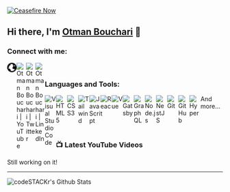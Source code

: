[![Ceasefire Now](https://badge.techforpalestine.org/ceasefire-now)](https://techforpalestine.org/learn-more)

## Hi there, I'm [Otman Bouchari][website] 👋

<!-- ## Latest course

<div align="center">
  <table border="0" cellspacing="0" cellpadding="0">
    <thead>
      <tr>
        <th>
          <strong><a href="https://realworldjamstack.dev/">realworldjamstack.dev</a></strong>
        </th>
      </tr>
    </thead>
    <tbody>
      <tr>
        <td>
          <a href="https://realworldjamstack.dev/">
            <img
              alt="Learn jamstack by building realworld apps"
              src="https://images.ctfassets.net/ka0lider8v0h/4JO8QwBbdxXt27CFhXpZiQ/da2a164875985d27126dc9fae2db5c0b/real-world-jamstack.gif"
            />
          </a>
        </td>
      </tr>
    </tbody>
  </table>
</div> -->


<!-- ## I'm a Developer, and Teacher!
- 🥳 I Just released a new course [Real world jamstack](https://realworldjamstack.dev/)
- 🌱 I’m currently learning everything JAMstack 🤣
- 👯 I’m looking to collaborate with other content creators
- ⚡ Fun fact: I love BBQ -->

### Connect with me:

[<img align="left" alt="obouchari.me" width="22px" src="https://raw.githubusercontent.com/iconic/open-iconic/master/svg/globe.svg" />][website]
[<img align="left" alt="Otman Bouchari | YouTube" width="22px" src="https://cdn.jsdelivr.net/npm/simple-icons@v3/icons/youtube.svg" />][youtube]
[<img align="left" alt="Otman Bouchari | Twitter" width="22px" src="https://cdn.jsdelivr.net/npm/simple-icons@v3/icons/twitter.svg" />][twitter]
[<img align="left" alt="Otman Bouchari | LinkedIn" width="22px" src="https://cdn.jsdelivr.net/npm/simple-icons@v3/icons/linkedin.svg" />][linkedin]


<br />

### Languages and Tools:

[<img align="left" alt="Visual Studio Code" width="26px" src="https://cdn.svgporn.com/logos/visual-studio-code.svg" />][vscode]
[<img align="left" alt="HTML5" width="26px" src="https://cdn.svgporn.com/logos/html-5.svg" />][html5]
[<img align="left" alt="CSS3" width="26px" src="https://cdn.svgporn.com/logos/css-3.svg" />][css3]
[<img align="left" alt="Tailwind" width="26px" src="https://cdn.svgporn.com/logos/tailwindcss-icon.svg" />][tailwind]
[<img align="left" alt="JavaScript" width="26px" src="https://cdn.svgporn.com/logos/javascript.svg" />][js]
[<img align="left" alt="React" width="26px" src="https://cdn.svgporn.com/logos/react.svg" />][react]
[<img align="left" alt="Vue" width="26px" src="https://cdn.svgporn.com/logos/vue.svg" />][vue]
[<img align="left" alt="Gatsby" width="26px" src="https://cdn.svgporn.com/logos/gatsby.svg" />][gatsby]
[<img align="left" alt="GraphQL" width="26px" src="https://cdn.svgporn.com/logos/graphql.svg" />][graphql]
[<img align="left" alt="Node.js" width="26px" src="https://cdn.svgporn.com/logos/nodejs-icon.svg" />][node]
[<img align="left" alt="NestJS" width="26px" src="https://cdn.svgporn.com/logos/nestjs.svg" />][nest]
[<img align="left" alt="Git" width="26px" src="https://cdn.svgporn.com/logos/git-icon.svg" />][git]
[<img align="left" alt="GitHub" width="26px" src="https://cdn.svgporn.com/logos/github-icon.svg" />][github]
[<img align="left" alt="Hyper" width="26px" src="https://cdn.svgporn.com/logos/hyper.svg" />][hyper]

And more...

<br />
<br />


### 📺 Latest YouTube Videos
<!-- YOUTUBE:START -->
Still working on it!
<!-- - [Creating  Gatsbyjs  Recipes for Tailwindcss and Contentful](https://www.youtube.com/watch?v=4mr-iqdsz-Q)
- [Live Stream - Migrate a plain React app to Gatsby](https://www.youtube.com/watch?v=uTQFVmnGB7o)
- [02 Build a social network app using the JAMstack - CRUD](https://www.youtube.com/watch?v=QQhTuESUP4A)
- [Prevent css grid items stretch](https://www.youtube.com/watch?v=DGoeAUB9VLQ)
- [01 Build a social network app using the JAMstack - Project setup and Auth](https://www.youtube.com/watch?v=L6-z15IvZ3k) -->
<!-- YOUTUBE:END -->

<!-- --- -->

<!-- ### 📕 Latest Blog Posts -->
<!-- BLOG-POST-LIST:START -->
<!-- - [Getting Started with Gatsbyjs recipes](https://khaledgarbaya.net/articles/getting-started-with-gatsbyjs-recipes)
- [Gatsby As a Replacement for Create-react-app](https://khaledgarbaya.net/articles/gatsby-as-a-replacement-for-create-react-app)
- [Tl;Dr GraphQL](https://khaledgarbaya.net/articles/tl-dr-graphql)
- [How to create a node js command line tool with yargs middleware](https://khaledgarbaya.net/articles/how-to-create-a-node-js-command-line-tool-with-yargs-middleware)
- [Moving from create-react-app to Gatsby.js](https://khaledgarbaya.net/articles/moving-from-create-react-app-to-gatsby-js) -->
<!-- BLOG-POST-LIST:END -->

---

<img align="left" alt="codeSTACKr's Github Stats" src="https://github-readme-stats.vercel.app/api?username=obouchari&show_icons=true&hide_border=true" />

[website]: https://obouchari.me
[twitter]: https://twitter.com/obouchari
[youtube]: https://www.youtube.com/channel/UChLDblifp0g9hs7BKJTdLNQ
[linkedin]: https://linkedin.com/in/obouchari

<!-- TechStack Links -->
[vscode]: https://code.visualstudio.com
[html5]: https://htmlreference.io
[css3]: https://cssreference.io
[tailwind]: https://tailwindcss.com
[js]: https://developer.mozilla.org/en-US/docs/Web/JavaScript
[react]: https://reactjs.org
[vue]: https://vuejs.org
[gatsby]: https://www.gatsbyjs.com
[graphql]: https://graphql.org
[node]: https://nodejs.org/en
[nest]: https://nestjs.com
[git]: https://git-scm.com
[github]: https://github.com
[hyper]: https://hyper.is
